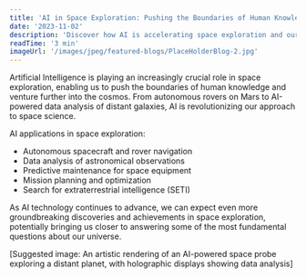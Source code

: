 ```yaml
---
title: 'AI in Space Exploration: Pushing the Boundaries of Human Knowledge'
date: '2023-11-02'
description: 'Discover how AI is accelerating space exploration and our understanding of the universe.'
readTime: '3 min'
imageUrl: '/images/jpeg/featured-blogs/PlaceHolderBlog-2.jpg'
---
```


Artificial Intelligence is playing an increasingly crucial role in space exploration, enabling us to push the boundaries of human knowledge and venture further into the cosmos. From autonomous rovers on Mars to AI-powered data analysis of distant galaxies, AI is revolutionizing our approach to space science.

AI applications in space exploration:

- Autonomous spacecraft and rover navigation
- Data analysis of astronomical observations
- Predictive maintenance for space equipment
- Mission planning and optimization
- Search for extraterrestrial intelligence (SETI)

As AI technology continues to advance, we can expect even more groundbreaking discoveries and achievements in space exploration, potentially bringing us closer to answering some of the most fundamental questions about our universe.

[Suggested image: An artistic rendering of an AI-powered space probe exploring a distant planet, with holographic displays showing data analysis]
